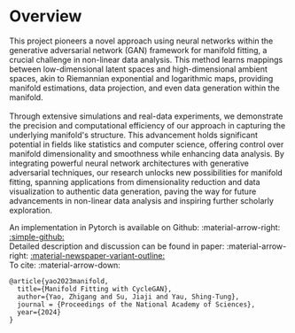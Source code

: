 # Overview

<div class="justify-text">
This project pioneers a novel approach using neural networks within the generative adversarial network (GAN) framework for manifold fitting, a crucial challenge in non-linear data analysis. This method learns mappings between low-dimensional latent spaces and high-dimensional ambient spaces, akin to Riemannian exponential and logarithmic maps, providing manifold estimations, data projection, and even data generation within the manifold.
<br><br>
Through extensive simulations and real-data experiments, we demonstrate the precision and computational efficiency of our approach in capturing the underlying manifold's structure. This advancement holds significant potential in fields like statistics and computer science, offering control over manifold dimensionality and smoothness while enhancing data analysis. By integrating powerful neural network architectures with generative adversarial techniques, our research unlocks new possibilities for manifold fitting, spanning applications from dimensionality reduction and data visualization to authentic data generation, paving the way for future advancements in non-linear data analysis and inspiring further scholarly exploration.
</div>

An implementation in Pytorch is available on Github: :material-arrow-right: <a href="https://github.com/zhigang-yao/MFCGAN" class="btn-href">:simple-github:</a>  
Detailed description and discussion can be found in paper: :material-arrow-right: <a href="" class="btn-href">:material-newspaper-variant-outline:</a>  
To cite: :material-arrow-down:
```
@article{yao2023manifold,
  title={Manifold Fitting with CycleGAN},
  author={Yao, Zhigang and Su, Jiaji and Yau, Shing-Tung},
  journal = {Proceedings of the National Academy of Sciences},
  year={2024}
}
```